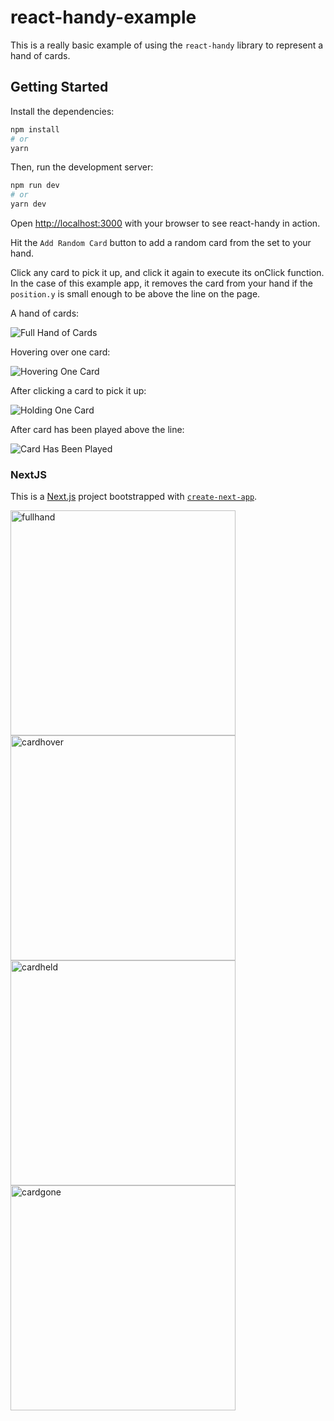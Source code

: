 # react-handy-example

This is a really basic example of using the `react-handy` library to represent a hand of cards.

## Getting Started

Install the dependencies:

```bash
npm install
# or
yarn
```

Then, run the development server:

```bash
npm run dev
# or
yarn dev
```

Open [http://localhost:3000](http://localhost:3000) with your browser to see react-handy in action.

Hit the `Add Random Card` button to add a random card from the set to your hand.

Click any card to pick it up, and click it again to execute its onClick function. In the case of this example app,
it removes the card from your hand if the `position.y` is small enough to be above the line on the page.

A hand of cards:

![Full Hand of Cards](https://user-images.githubusercontent.com/39804412/81449835-be9e3900-9146-11ea-93ff-90b9780762cd.png)

Hovering over one card:

![Hovering One Card](https://user-images.githubusercontent.com/39804412/81449839-c1009300-9146-11ea-8d60-ccc4beb635a2.png)

After clicking a card to pick it up:

![Holding One Card](https://user-images.githubusercontent.com/39804412/81449848-c52cb080-9146-11ea-87ab-f5a9de4382a4.png)

After card has been played above the line:

![Card Has Been Played](https://user-images.githubusercontent.com/39804412/81449857-c958ce00-9146-11ea-8345-263e0054449f.png)

### NextJS

This is a [Next.js](https://nextjs.org/) project bootstrapped with [`create-next-app`](https://github.com/zeit/next.js/tree/canary/packages/create-next-app).


<img width="360" alt="fullhand" src="https://user-images.githubusercontent.com/39804412/81449835-be9e3900-9146-11ea-93ff-90b9780762cd.png">
<img width="360" alt="cardhover" src="https://user-images.githubusercontent.com/39804412/81449839-c1009300-9146-11ea-8d60-ccc4beb635a2.png">
<img width="360" alt="cardheld" src="https://user-images.githubusercontent.com/39804412/81449848-c52cb080-9146-11ea-87ab-f5a9de4382a4.png">
<img width="360" alt="cardgone" src="https://user-images.githubusercontent.com/39804412/81449857-c958ce00-9146-11ea-8345-263e0054449f.png">
